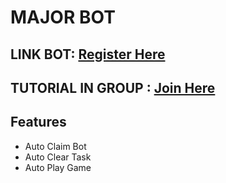 # MAJOR BOT

## LINK BOT: [Register Here](https://t.me/major/start?startapp=6057140648)
## TUTORIAL IN GROUP : [Join Here](https://t.me/sansxgroup)

## Features
- Auto Claim Bot
- Auto Clear Task
- Auto Play Game